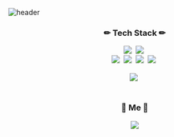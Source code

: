 ![header](https://capsule-render.vercel.app/api?type=waving&color=gradient&customColorList=14&height=300&section=header&text=Hi!%20I'm%20Hyojeong&fontAlign=50&fontSize=90)

<h3 align="center">✏ Tech Stack ✏</h3>
<div align="center">
  <img src="https://img.shields.io/badge/React-61DAFB?style=flat-square&logo=React&logoColor=white"/></a>&nbsp
  <img src="https://img.shields.io/badge/React%20Native-0088CC?style=flat-square&logo=React&logoColor=white"/></a>&nbsp
  <br>
  <img src="https://img.shields.io/badge/HTML5-E34F26?style=flat-square&logo=HTML5&logoColor=white"/></a>&nbsp
  <img src="https://img.shields.io/badge/CSS3-1572B6?style=flat-square&logo=CSS3&logoColor=white"/></a>&nbsp
  <img src="https://img.shields.io/badge/Javascript-F7DF1E?style=flat-square&logo=Javascript&logoColor=white"/></a>&nbsp
  <img src="https://img.shields.io/badge/TypeScript-3178C6?style=flat-square&logo=TypeScript&logoColor=white"/></a>&nbsp
  <br><br>
  <img src="https://img.shields.io/badge/Node.js-339933?style=flat-square&logo=Node.js&logoColor=white"/></a>&nbsp
  <!--
  <br>
  <img src="https://img.shields.io/badge/Java-007396?style=flat-square&logo=Java&logoColor=white"/></a>&nbsp
  <img src="https://img.shields.io/badge/Python-3776AB?style=flat-square&logo=Python&logoColor=white"/></a>&nbsp
  <img src="https://img.shields.io/badge/C-A8B9CC?style=flat-square&logo=C&logoColor=white"/></a>&nbsp
  -->
</div>  
<br>
<h3 align="center">🎁 Me 🎁</h3>
<div align="center">
  <!--
  <a href="https://velog.io/@krkorklo58" target="_blank"><img src="https://img.shields.io/badge/Velog-20C997?style=flat-square&logo=Vimeo&logoColor=white"/></a>
  -->
  <a href="mailto:2713jhj@ewhain.net" target="_blank"><img src="https://img.shields.io/badge/Mail-EA4335?style=flat-square&logo=Gmail&logoColor=white"/></a>
</div>  
<br>
